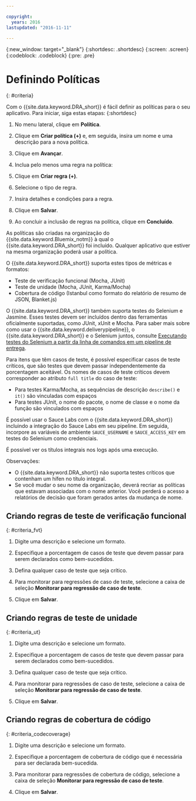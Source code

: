 ```yaml
---

copyright:
  years: 2016
lastupdated: "2016-11-11"

---
```


{:new_window: target="_blank"}
{:shortdesc: .shortdesc}
{:screen: .screen}
{:codeblock: .codeblock}
{:pre: .pre}

# Definindo Políticas
{: #criteria}

Com o {{site.data.keyword.DRA_short}} é fácil definir as políticas para o seu aplicativo. Para
iniciar, siga estas etapas:
{:shortdesc}

1. No menu lateral, clique em **Política**.

2. Clique em **Criar política (+)** e, em seguida, insira um nome e uma descrição para a nova política.

3. Clique em **Avançar**.

4. Inclua pelo menos uma regra na política:
  1. Clique em **Criar regra (+)**.
  2. Selecione o tipo de regra.
  3. Insira detalhes e condições para a regra.
  4. Clique em **Salvar**.

5. Ao concluir a inclusão de regras na política, clique em **Concluído**.

As políticas são criadas na organização do {{site.data.keyword.Bluemix_notm}} à qual o {{site.data.keyword.DRA_short}} foi incluído. Qualquer
aplicativo que estiver na mesma organização poderá usar a política.

O {{site.data.keyword.DRA_short}} suporta estes tipos de métricas e formatos:

* Teste de verificação funcional (Mocha, JUnit)
* Teste de unidade (Mocha, JUnit, Karma/Mocha)
* Cobertura de código (Istanbul como formato do relatório de resumo de JSON, Blanket.js)

O {{site.data.keyword.DRA_short}} também suporta testes do Selenium e Jasmine. Esses testes devem ser incluídos dentro das ferramentas oficialmente
suportadas, como JUnit, xUnit e Mocha. Para saber mais sobre como usar o {{site.data.keyword.deliverypipeline}}, o {{site.data.keyword.DRA_short}} e o
Selenium juntos, consulte [Executando testes
do Selenium a partir da linha de comandos em um pipeline de entrega](https://developer.ibm.com/devops-services/2016/07/21/running-selenium-tests-command-line-delivery-pipeline/).

Para itens que têm casos de teste, é possível especificar casos de teste críticos, que são testes que devem passar independentemente da porcentagem
aceitável. Os nomes de casos de teste críticos devem corresponder ao atributo `full title` do caso de teste:    
* Para testes Karma/Mocha, as sequências de descrição `describe()` e `it()` são vinculadas com espaços
* Para testes JUnit, o nome do pacote, o nome de classe e o nome da função são vinculados com espaços    

É possível usar o Sauce Labs com o {{site.data.keyword.DRA_short}} incluindo a integração do Sauce Labs em seu pipeline. Em seguida, incorpore as
variáveis de ambiente `SAUCE_USERNAME` e `SAUCE_ACCESS_KEY` em testes do Selenium como credenciais.

É possível ver os títulos integrais nos logs após uma execução.  

Observações:
* O {{site.data.keyword.DRA_short}} não suporta testes críticos que contenham um hífen no título integral.    
* Se você mudar o seu nome da organização, deverá recriar as políticas que estavam associadas com o nome anterior. Você perderá o acesso a relatórios de decisão que foram gerados antes da mudança de nome.

## Criando regras de teste de verificação funcional
{: #criteria_fvt}

1. Digite uma descrição e selecione um formato.

2. Especifique a porcentagem de casos de teste que devem passar para serem declarados como bem-sucedidos.

3. Defina qualquer caso de teste que seja crítico.

4. Para monitorar para regressões de caso de teste, selecione a caixa de seleção **Monitorar para regressão de caso de teste**.

5. Clique em **Salvar**.


## Criando regras de teste de unidade
{: #criteria_ut}

1. Digite uma descrição e selecione um formato.

2. Especifique a porcentagem de casos de teste que devem passar para serem declarados como bem-sucedidos.

3. Defina qualquer caso de teste que seja crítico.

4. Para monitorar para regressões de caso de teste, selecione a caixa de seleção **Monitorar para regressão de caso de teste**.

5. Clique em **Salvar**.


## Criando regras de cobertura de código
{: #criteria_codecoverage}

1. Digite uma descrição e selecione um formato.

2. Especifique a porcentagem de cobertura de código que é necessária para ser declarada bem-sucedida.

3. Para monitorar para regressões de cobertura de código, selecione a caixa de seleção **Monitorar para regressão de caso de teste**.

4. Clique em **Salvar**.
